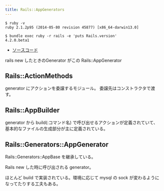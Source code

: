 ```yaml
---
title: Rails::AppGenerators
---
```


```
$ ruby -v
ruby 2.1.2p95 (2014-05-80 revision 45877) [x86_64-darwin13.0]
```

```
$ bundle exec ruby -r rails -e 'puts Rails.version'
4.2.0.beta1
```

* [ソースコード](https://github.com/rails/rails/blob/v4.1.2/railties/lib/rails/generators/rails/app/app_generator.rb)

rails new したときのGenerator がこの Rails::AppGenerator

Rails::ActionMethods
---

generator にアクションを委譲するモジュール。
委譲先はコンストラクタで渡す。

Rails::AppBuilder
---

generator から build(:コマンド名) で呼び出せるアクションが定義されていて、基本的なファイルの生成部分が主に定義されている。

Rails::Generators::AppGenerator
---

Rails::Generators::AppBase を継承している。

Rails new した時に呼び出される generator。

ほとんど build で実装されている。環境に応じて mysql の sock が変わるようになってたりする工夫もある。
